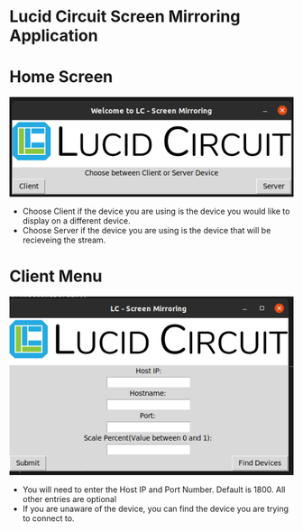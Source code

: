 # Lucid Circuit Screen Mirroring Application

# Home Screen
<img src = https://github.com/naimulhq/LC-ScreenMirror/blob/main/LCWelcomeScreen.png>

* Choose Client if the device you are using is the device you would like to display on a different device.
* Choose Server if the device you are using is the device that will be recieveing the stream.

# Client Menu
<img src = https://github.com/naimulhq/LC-ScreenMirror/blob/main/ClientScreen.png>

* You will need to enter the Host IP and Port Number. Default is 1800. All other entries are optional
* If you are unaware of the device, you can find the device you are trying to connect to.
